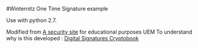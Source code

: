 #Winternitz One Time Signature example

Use with python 2.7. 

Modified from [A security site](https://asecuritysite.com/encryption/wint) for educational purposes UEM
To understand why is this developed : [Digital Signatures Cryptobook](https://cryptobook.nakov.com/digital-signatures.htm)
